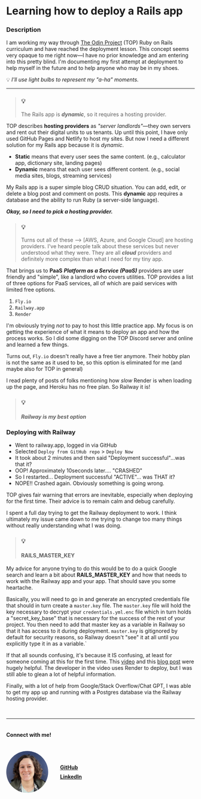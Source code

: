 # Learning how to deploy a Rails app


### Description

I am working my way through [The Odin Project](https://www.theodinproject.com) (TOP) Ruby on Rails curriculum and have reached the deployment lesson. This concept seems very opaque to me right now—I have no prior knowledge and am entering into this pretty blind. I'm documenting my first attempt at deployment to help myself in the future and to help anyone who may be in my shoes.

💡 _I'll use light bulbs to represent my "a-ha" moments._

---

> ### 💡
>
> The Rails app is **_dynamic_**, so it requires a hosting provider.

TOP describes **hosting providers** as _"server landlords"_—they own servers and rent out their digital units to us tenants. Up until this point, I have only used GitHub Pages and Netlify to host my sites. But now I need a different solution for my Rails app because it is _dynamic_.

- **Static** means that every user sees the same content. (e.g., calculator app, dictionary site, landing pages)
- **Dynamic** means that each user sees different content. (e.g., social media sites, blogs, streaming services)

My Rails app is a super simple blog CRUD situation. You can add, edit, or delete a blog post and comment on posts. This **dynamic** app requires a database and the ability to run Ruby (a server-side language).

**_Okay, so I need to pick a hosting provider._**

> ### 💡
>
> Turns out all of these --> [AWS, Azure, and Google Cloud]
> are hosting providers. I've heard people talk about these services but never understood what they were. They are all **_cloud_** providers and definitely more complex than what I need for my tiny app.

That brings us to **PaaS**
**_Platform as a Service (PaaS)_** providers are user friendly and "simple", like a landlord who covers utilities. TOP provides a list of three options for PaaS services, all of which are paid services with limited free options.

1. `Fly.io`
2. `Railway.app`
3. `Render `

I'm obviously trying _not_ to pay to host this little practice app. My focus is on getting the experience of what it means to deploy an app and how the process works. So I did some digging on the TOP Discord server and online and learned a few things.

Turns out, `Fly.io` doesn't really have a free tier anymore. Their hobby plan is not the same as it used to be, so this option is eliminated for me (and maybe also for TOP in general)

I read plenty of posts of folks mentioning how _slow_ Render is when loading up the page, and Heroku has no free plan. So Railway it is!

> ### 💡
>
> ##### Railway is my best option

### Deploying with Railway

- Went to railway.app, logged in via GitHub
- Selected `Deploy from GitHub repo` > `Deploy Now`
- It took about 2 minutes and then said "Deployment successful"...was that it?
- OOP! Approximately 10seconds later.... "CRASHED"
- So I restarted... Deployment successful "ACTIVE"... was THAT it?
- NOPE!! Crashed again. Obviously something is going wrong.

TOP gives fair warning that errors are inevitable, especially when deploying for the first time. Their advice is to remain calm and debug carefully.

I spent a full day trying to get the Railway deployment to work. I think ultimately my issue came down to me trying to change too many things without really understanding what I was doing.

> ### 💡
>
> #### RAILS_MASTER_KEY

My advice for anyone trying to do this would be to do a quick Google search and learn a bit about **RAILS_MASTER_KEY** and how that needs to work with the Railway app and your app. That should save you some heartache.

Basically, you will need to go in and generate an encrypted credentials file that should in turn create a `master.key` file. The `master.key` file will hold the key necessary to decrypt your `credentials.yml.enc` file which in turn holds a "secret_key_base" that is necessary for the success of the rest of your project. You then need to add that master key as a variable in Railway so that it has access to it during deployment. `master.key` is gitignored by default for security reasons, so Railway doesn't "see" it at all until you explicitly type it in as a variable.`

If that all sounds confusing, it's because it IS confusing, at least for someone coming at this for the first time. This [video](https://www.youtube.com/watch?v=igS0Y6hfZoM) and this [blog post](https://webcrunch.com/posts/the-complete-guide-to-ruby-on-rails-encrypted-credentials) were hugely helpful. The developer in the video uses Render to deploy, but I was still able to glean a lot of helpful information.

Finally, with a lot of help from Google/Stack Overflow/Chat GPT, I was able to get my app up and running with a Postgres database via the Railway hosting provider.

&nbsp; 

---

<div class="connect__container">
  <h4>Connect with me!</h4>

  <div class="pic__and__links__container">
    <img class="profile__pic" src="assets/profile_pic.png">
    <div class="connect__links">
      <a href="https://github.com/carisaelam">GitHub</a>
      <a href="www.linkedin.com/in/carisa-elam-097368239">LinkedIn</a>
    </div>
  </div>
</div>


<style>
.connect__container{
    display: flex; 
    flex-direction: column; 
}

.pic__and__links__container {
  display: flex; 
  gap: 2rem; 
  margin-top: 1rem; 
}

.profile__pic {
  max-width: 7rem;
  border-radius: 100%; 
}

.connect__links {
  display: flex; 
  flex-direction: column; 
  gap: .5rem; 
  justify-content: center; 
  font-weight: bold; 
}
</style>
